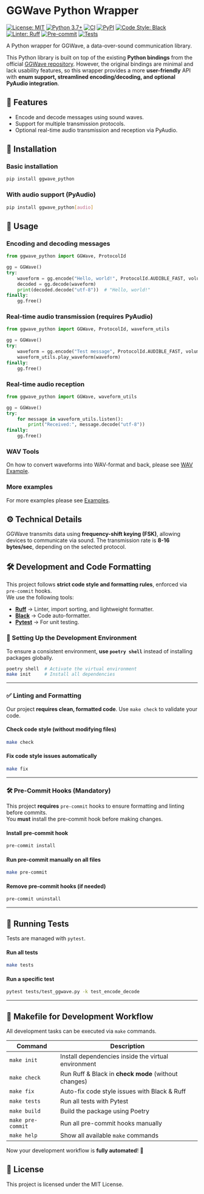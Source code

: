 # GGWave Python Wrapper

[![License: MIT](https://img.shields.io/badge/License-MIT-blue.svg)](LICENSE)
[![Python 3.7+](https://img.shields.io/badge/Python-3.7+-blue.svg)](https://www.python.org/)
[![CI](https://github.com/Abzac/ggwave-python/actions/workflows/ci.yml/badge.svg)](https://github.com/Abzac/ggwave-python/actions)
[![PyPI](https://img.shields.io/pypi/v/ggwave-python.svg)](https://pypi.org/project/ggwave-python/)
[![Code Style: Black](https://img.shields.io/badge/code%20style-black-000000.svg)](https://github.com/psf/black)
[![Linter: Ruff](https://img.shields.io/badge/linter-ruff-orange.svg)](https://github.com/astral-sh/ruff)
[![Pre-commit](https://img.shields.io/badge/pre--commit-enabled-brightgreen?logo=pre-commit)](https://pre-commit.com/)
[![Tests](https://img.shields.io/github/actions/workflow/status/Abzac/ggwave-python/ci.yml?label=tests&logo=pytest)](https://github.com/Abzac/ggwave-python/actions)

A Python wrapper for GGWave, a data-over-sound communication library.

This Python library is built on top of the existing **Python bindings** from the official 
[GGWave repository](https://github.com/ggerganov/ggwave/tree/master). 
However, the original bindings are minimal and lack usability features, 
so this wrapper provides a more **user-friendly** API with **enum support, 
streamlined encoding/decoding, and optional PyAudio integration**.

## 📌 Features
- Encode and decode messages using sound waves.
- Support for multiple transmission protocols.
- Optional real-time audio transmission and reception via PyAudio.

## 🚀 Installation

### Basic installation
```sh
pip install ggwave_python
```

### With audio support (PyAudio)
```sh
pip install ggwave_python[audio]
```

## 🔧 Usage

### Encoding and decoding messages
```python
from ggwave_python import GGWave, ProtocolId

gg = GGWave()
try:
    waveform = gg.encode("Hello, world!", ProtocolId.AUDIBLE_FAST, volume=20)
    decoded = gg.decode(waveform)
    print(decoded.decode("utf-8"))  # "Hello, world!"
finally:
    gg.free()
```

### Real-time audio transmission (requires PyAudio)
```python
from ggwave_python import GGWave, ProtocolId, waveform_utils

gg = GGWave()
try:
    waveform = gg.encode("Test message", ProtocolId.AUDIBLE_FAST, volume=20)
    waveform_utils.play_waveform(waveform)
finally:
    gg.free()
```

### Real-time audio reception
```python
from ggwave_python import GGWave, waveform_utils

gg = GGWave()
try:
    for message in waveform_utils.listen():
        print("Received:", message.decode("utf-8"))
finally:
    gg.free()
```

### WAV Tools

On how to convert waveforms into WAV-format and back, please see [WAV Example](examples/wav_example.py).

### More examples

For more examples please see [Examples](examples/).


## ⚙️ Technical Details
GGWave transmits data using **frequency-shift keying (FSK)**, allowing devices to communicate via sound. 
The transmission rate is **8-16 bytes/sec**, depending on the selected protocol. 


## 🛠️ Development and Code Formatting

This project follows **strict code style and formatting rules**, enforced via `pre-commit` hooks.  
We use the following tools:

- **[Ruff](https://github.com/astral-sh/ruff)** → Linter, import sorting, and lightweight formatter.
- **[Black](https://github.com/psf/black)** → Code auto-formatter.
- **[Pytest](https://pytest.org/)** → For unit testing.

### **🔧 Setting Up the Development Environment**
To ensure a consistent environment, **use `poetry shell`** instead of installing packages globally.

```sh
poetry shell  # Activate the virtual environment
make init     # Install all dependencies
```

---

### **✅ Linting and Formatting**
Our project **requires clean, formatted code**. Use `make check` to validate your code.

#### **Check code style (without modifying files)**
```sh
make check
```

#### **Fix code style issues automatically**
```sh
make fix
```

---

### **🛠 Pre-Commit Hooks (Mandatory)**
This project **requires** `pre-commit` hooks to ensure formatting and linting before commits.  
You **must** install the pre-commit hook before making changes.

#### **Install pre-commit hook**
```sh
pre-commit install
```

#### **Run pre-commit manually on all files**
```sh
make pre-commit
```

#### **Remove pre-commit hooks (if needed)**
```sh
pre-commit uninstall
```

---

## **🧪 Running Tests**
Tests are managed with `pytest`.  

#### **Run all tests**
```sh
make tests
```

#### **Run a specific test**
```sh
pytest tests/test_ggwave.py -k test_encode_decode
```

---

## **📜 Makefile for Development Workflow**
All development tasks can be executed via `make` commands.

| Command            | Description                                           |
|--------------------|-------------------------------------------------------|
| `make init`       | Install dependencies inside the virtual environment   |
| `make check`      | Run Ruff & Black in **check mode** (without changes)  |
| `make fix`        | Auto-fix code style issues with Black & Ruff          |
| `make tests`      | Run all tests with Pytest                             |
| `make build`      | Build the package using Poetry                        |
| `make pre-commit` | Run all pre-commit hooks manually                     |
| `make help`       | Show all available `make` commands                    |

Now your development workflow is **fully automated**! 🚀


## 📝 License
This project is licensed under the MIT License.
